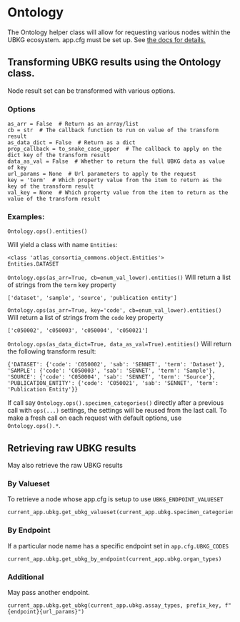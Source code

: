 # Ontology
The Ontology helper class will allow for requesting various nodes within the UBKG ecosystem. 
app.cfg must be set up. See [the docs for details.](https://github.com/x-atlas-consortia/commons/tree/main/atlas_consortia_commons/ubkg)

## Transforming UBKG results using the Ontology class.
Node result set can be transformed with various options. 
### Options
```
as_arr = False  # Return as an array/list
cb = str  # The callback function to run on value of the transform result 
as_data_dict = False  # Return as a dict
prop_callback = to_snake_case_upper  # The callback to apply on the dict key of the transform result 
data_as_val = False  # Whether to return the full UBKG data as value of key
url_params = None  # Url parameters to apply to the request
key = 'term'  # Which property value from the item to return as the key of the transform result 
val_key = None  # Which property value from the item to return as the value of the transform result 
```

### Examples:
```
Ontology.ops().entities()
```
Will yield a class with name `Entities`:
```
<class 'atlas_consortia_commons.object.Entities'>
Entities.DATASET
```

`Ontology.ops(as_arr=True, cb=enum_val_lower).entities()`
Will return a list of strings from the `term` key property
```
['dataset', 'sample', 'source', 'publication entity']
```

`Ontology.ops(as_arr=True, key='code', cb=enum_val_lower).entities()`
Will return a list of strings from the `code` key property
```
['c050002', 'c050003', 'c050004', 'c050021']
```

`Ontology.ops(as_data_dict=True, data_as_val=True).entities()`
Will return the following transform result:
```
{'DATASET': {'code': 'C050002', 'sab': 'SENNET', 'term': 'Dataset'}, 'SAMPLE': {'code': 'C050003', 'sab': 'SENNET', 'term': 'Sample'}, 'SOURCE': {'code': 'C050004', 'sab': 'SENNET', 'term': 'Source'}, 'PUBLICATION_ENTITY': {'code': 'C050021', 'sab': 'SENNET', 'term': 'Publication Entity'}}
```

If call say `Ontology.ops().specimen_categories()` directly after a previous call with `ops(...)` settings, the settings will be reused from the last call.
To make a fresh call on each request with default options, use `Ontology.ops().*`.


## Retrieving raw UBKG results
May also retrieve the raw UBKG results
### By Valueset
To retrieve a node whose app.cfg is setup to use `UBKG_ENDPOINT_VALUESET`
```
current_app.ubkg.get_ubkg_valueset(current_app.ubkg.specimen_categories)
```

### By Endpoint
If a particular node name has a specific endpoint set in `app.cfg.UBKG_CODES`
```
current_app.ubkg.get_ubkg_by_endpoint(current_app.ubkg.organ_types)
```

### Additional
May pass another endpoint.
```
current_app.ubkg.get_ubkg(current_app.ubkg.assay_types, prefix_key, f"{endpoint}{url_params}")
```